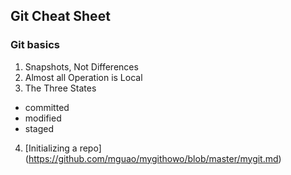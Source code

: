 ## Git Cheat Sheet
### Git basics
1. Snapshots, Not Differences
2. Almost all Operation is Local
3. The Three States
* committed
* modified
* staged
4. [Initializing a repo] (https://github.com/mguao/mygithowo/blob/master/mygit.md)
